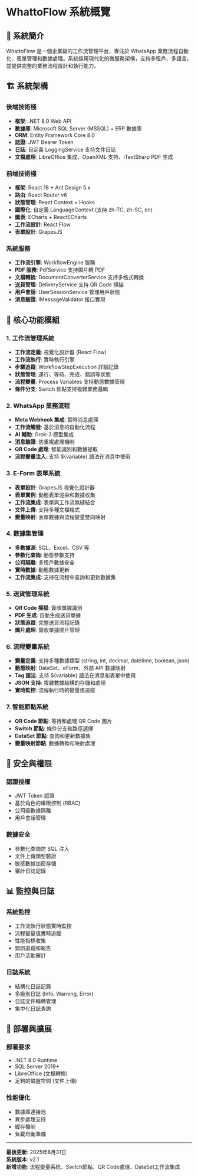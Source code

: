 # WhattoFlow 系統概覽

## 🎯 **系統簡介**

WhattoFlow 是一個企業級的工作流管理平台，專注於 WhatsApp 業務流程自動化、表單管理和數據處理。系統採用現代化的微服務架構，支持多租戶、多語言，並提供完整的業務流程設計和執行能力。

## 🏗️ **系統架構**

### **後端技術棧**
- **框架**: .NET 8.0 Web API
- **數據庫**: Microsoft SQL Server (MSSQL) + ERP 數據庫
- **ORM**: Entity Framework Core 8.0
- **認證**: JWT Bearer Token
- **日誌**: 自定義 LoggingService 支持文件日誌
- **文檔處理**: LibreOffice 集成、OpenXML 支持、iTextSharp PDF 生成

### **前端技術棧**
- **框架**: React 18 + Ant Design 5.x
- **路由**: React Router v6
- **狀態管理**: React Context + Hooks
- **國際化**: 自定義 LanguageContext (支持 zh-TC, zh-SC, en)
- **圖表**: ECharts + ReactECharts
- **工作流設計**: React Flow
- **表單設計**: GrapesJS

### **系統服務**
- **工作流引擎**: WorkflowEngine 服務
- **PDF 服務**: PdfService 支持圖片轉 PDF
- **文檔轉換**: DocumentConverterService 支持多格式轉換
- **送貨管理**: DeliveryService 支持 QR Code 掃描
- **用戶會話**: UserSessionService 管理用戶狀態
- **消息驗證**: IMessageValidator 接口實現

## 🚀 **核心功能模組**

### **1. 工作流管理系統**
- **工作流定義**: 視覺化設計器 (React Flow)
- **工作流執行**: 實時執行引擎
- **步驟追蹤**: WorkflowStepExecution 詳細記錄
- **狀態管理**: 運行、等待、完成、錯誤等狀態
- **流程變量**: Process Variables 支持動態數據管理
- **條件分支**: Switch 節點支持複雜業務邏輯

### **2. WhatsApp 業務流程**
- **Meta Webhook 集成**: 實時消息處理
- **工作流觸發**: 基於消息的自動化流程
- **AI 輔助**: Grok-3 模型集成
- **消息驗證**: 防重複處理機制
- **QR Code 處理**: 智能識別和數據提取
- **流程變量注入**: 支持 ${variable} 語法在消息中使用

### **3. E-Form 表單系統**
- **表單設計**: GrapesJS 視覺化設計器
- **表單實例**: 動態表單渲染和數據收集
- **工作流集成**: 表單與工作流無縫結合
- **文件上傳**: 支持多種文檔格式
- **變量映射**: 表單數據與流程變量雙向映射

### **4. 數據集管理**
- **多數據源**: SQL、Excel、CSV 等
- **參數化查詢**: 動態參數支持
- **公司隔離**: 多租戶數據安全
- **實時數據**: 動態數據更新
- **工作流集成**: 支持在流程中查詢和更新數據集

### **5. 送貨管理系統**
- **QR Code 掃描**: 簽收單據識別
- **PDF 生成**: 自動生成送貨單據
- **狀態追蹤**: 完整送貨流程記錄
- **圖片處理**: 簽收單據圖片管理

### **6. 流程變量系統**
- **變量定義**: 支持多種數據類型 (string, int, decimal, datetime, boolean, json)
- **動態映射**: DataSet、eForm、外部 API 數據映射
- **Tag 語法**: 支持 ${variable} 語法在消息和表單中使用
- **JSON 支持**: 複雜數據結構的存儲和處理
- **實時監控**: 流程執行時的變量值追蹤

### **7. 智能節點系統**
- **QR Code 節點**: 等待和處理 QR Code 圖片
- **Switch 節點**: 條件分支和路徑選擇
- **DataSet 節點**: 查詢和更新數據集
- **變量映射節點**: 數據轉換和映射處理

## 🔐 **安全與權限**

### **認證授權**
- JWT Token 認證
- 基於角色的權限控制 (RBAC)
- 公司級數據隔離
- 用戶會話管理

### **數據安全**
- 參數化查詢防 SQL 注入
- 文件上傳類型驗證
- 敏感數據加密存儲
- 審計日誌記錄

## 📊 **監控與日誌**

### **系統監控**
- 工作流執行狀態實時監控
- 流程變量值實時追蹤
- 性能指標收集
- 錯誤追蹤和報告
- 用戶活動審計

### **日誌系統**
- 結構化日誌記錄
- 多級別日誌 (Info, Warning, Error)
- 日誌文件輪轉管理
- 集中化日誌查詢

## 🚀 **部署與擴展**

### **部署要求**
- .NET 8.0 Runtime
- SQL Server 2019+
- LibreOffice (文檔轉換)
- 足夠的磁盤空間 (文件上傳)

### **性能優化**
- 數據庫連接池
- 異步處理支持
- 緩存機制
- 負載均衡準備

---

**最後更新**: 2025年8月31日  
**系統版本**: v2.1  
**新增功能**: 流程變量系統、Switch節點、QR Code處理、DataSet工作流集成
